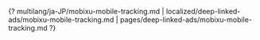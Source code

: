 {? multilang/ja-JP/mobixu-mobile-tracking.md | localized/deep-linked-ads/mobixu-mobile-tracking.md | pages/deep-linked-ads/mobixu-mobile-tracking.md ?}
